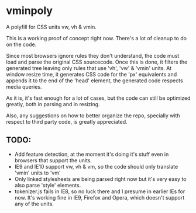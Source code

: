 vminpoly
========

A polyfill for CSS units vw, vh &amp; vmin.

This is a working proof of concept right now. There's a lot of cleanup to do on the code.

Since most browsers ignore rules they don't understand, the code must load and parse the original CSS sourcecode. Once this is done, it filters the generated tree leaving only rules that use 'vh', 'vw' & 'vmin' units.
At window resize time, it generates CSS code for the 'px' equivalents and appends it to the end of the 'head' element, the generated code respects media queries.

As it is, it's fast enough for a lot of cases, but the code can still be optimized greatly, both in parsing and in resizing.

Also, any suggestions on how to better organize the repo, specially with respect to third party code, is greatly appreciated.

TODO:
-----

* Add feature detection, at the moment it's doing it's stuff even in browsers that support the units.
* IE9 and IE10 support vw, vh & vm, so the code should only translate 'vmin' units to 'vm'
* Only linked stylesheets are being parsed right now but it's very easy to also parse 'style' elements.
* tokenizer.js fails in IE8, so no luck there and I presume in earlier IEs for now. It's working fine in IE9, Firefox and Opera, which doesn't support any of the units.